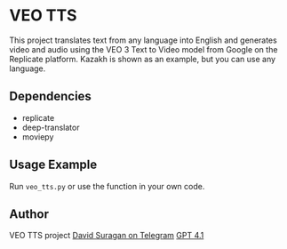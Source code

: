 # VEO TTS

This project translates text from any language into English and generates video and audio using the VEO 3 Text to Video model from Google on the Replicate platform. Kazakh is shown as an example, but you can use any language.

## Dependencies
- replicate
- deep-translator
- moviepy

## Usage Example
Run `veo_tts.py` or use the function in your own code.

## Author
VEO TTS project
[David Suragan on Telegram](https://t.me/davidsuragan)
[GPT 4.1](https://chat.openai.com/) 